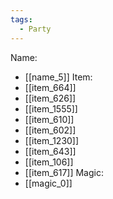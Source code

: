 ```yaml
---
tags:
  - Party
---
```

Name:
- [[name_5]]
Item:
- [[item_664]]
- [[item_626]]
- [[item_1555]]
- [[item_610]]
- [[item_602]]
- [[item_1230]]
- [[item_643]]
- [[item_106]]
- [[item_617]]
Magic:
- [[magic_0]]

